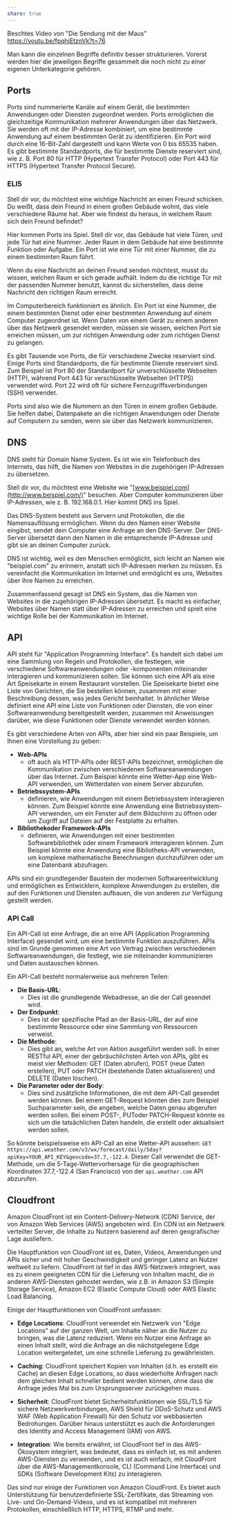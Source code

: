 ```yaml
---
share: true
---
```



Beschtes Video von "Die Sendung mit der Maus"
<https://youtu.be/fpqhjEtznVk?t=76>


Man kann die einzelnen Begriffe definitiv besser strukturieren. Vorerst werden hier die jeweiligen Begriffe gesammelt die noch nicht zu einer eigenen Unterkategorie gehören.

## Ports

Ports sind nummerierte Kanäle auf einem Gerät, die bestimmten Anwendungen oder Diensten zugeordnet werden. Ports ermöglichen die gleichzeitige Kommunikation mehrerer Anwendungen über das Netzwerk. Sie werden oft mit der IP-Adresse kombiniert, um eine bestimmte Anwendung auf einem bestimmten Gerät zu identifizieren. Ein Port wird durch eine 16-Bit-Zahl dargestellt und kann Werte von 0 bis 65535 haben. Es gibt bestimmte Standardports, die für bestimmte Dienste reserviert sind, wie z. B. Port 80 für HTTP (Hypertext Transfer Protocol) oder Port 443 für HTTPS (Hypertext Transfer Protocol Secure).

### ELI5

Stell dir vor, du möchtest eine wichtige Nachricht an einen Freund schicken. Du weißt, dass dein Freund in einem großen Gebäude wohnt, das viele verschiedene Räume hat. Aber wie findest du heraus, in welchem Raum sich dein Freund befindet?

Hier kommen Ports ins Spiel. Stell dir vor, das Gebäude hat viele Türen, und jede Tür hat eine Nummer. Jeder Raum in dem Gebäude hat eine bestimmte Funktion oder Aufgabe. Ein Port ist wie eine Tür mit einer Nummer, die zu einem bestimmten Raum führt.

Wenn du eine Nachricht an deinen Freund senden möchtest, musst du wissen, welchen Raum er sich gerade aufhält. Indem du die richtige Tür mit der passenden Nummer benutzt, kannst du sicherstellen, dass deine Nachricht den richtigen Raum erreicht.

Im Computerbereich funktioniert es ähnlich. Ein Port ist eine Nummer, die einem bestimmten Dienst oder einer bestimmten Anwendung auf einem Computer zugeordnet ist. Wenn Daten von einem Gerät zu einem anderen über das Netzwerk gesendet werden, müssen sie wissen, welchen Port sie erreichen müssen, um zur richtigen Anwendung oder zum richtigen Dienst zu gelangen.

Es gibt Tausende von Ports, die für verschiedene Zwecke reserviert sind. Einige Ports sind Standardports, die für bestimmte Dienste reserviert sind. Zum Beispiel ist Port 80 der Standardport für unverschlüsselte Webseiten (HTTP), während Port 443 für verschlüsselte Webseiten (HTTPS) verwendet wird. Port 22 wird oft für sichere Fernzugriffsverbindungen (SSH) verwendet.

Ports sind also wie die Nummern an den Türen in einem großen Gebäude. Sie helfen dabei, Datenpakete an die richtigen Anwendungen oder Dienste auf Computern zu senden, wenn sie über das Netzwerk kommunizieren.

## DNS

DNS steht für Domain Name System. Es ist wie ein Telefonbuch des Internets, das hilft, die Namen von Websites in die zugehörigen IP-Adressen zu übersetzen.

Stell dir vor, du möchtest eine Website wie "[www.beispiel.com](http://www.beispiel.com/)" besuchen. Aber Computer kommunizieren über IP-Adressen, wie z. B. 192.168.0.1. Hier kommt DNS ins Spiel.

Das DNS-System besteht aus Servern und Protokollen, die die Namensauflösung ermöglichen. Wenn du den Namen einer Website eingibst, sendet dein Computer eine Anfrage an den DNS-Server. Der DNS-Server übersetzt dann den Namen in die entsprechende IP-Adresse und gibt sie an deinen Computer zurück.

DNS ist wichtig, weil es den Menschen ermöglicht, sich leicht an Namen wie "beispiel.com" zu erinnern, anstatt sich IP-Adressen merken zu müssen. Es vereinfacht die Kommunikation im Internet und ermöglicht es uns, Websites über ihre Namen zu erreichen.

Zusammenfassend gesagt ist DNS ein System, das die Namen von Websites in die zugehörigen IP-Adressen übersetzt. Es macht es einfacher, Websites über Namen statt über IP-Adressen zu erreichen und spielt eine wichtige Rolle bei der Kommunikation im Internet.

## API

API steht für "Application Programming Interface". Es handelt sich dabei um eine Sammlung von Regeln und Protokollen, die festlegen, wie verschiedene Softwareanwendungen oder -komponenten miteinander interagieren und kommunizieren sollen. Sie können sich eine API als eine Art Speisekarte in einem Restaurant vorstellen. Die Speisekarte bietet eine Liste von Gerichten, die Sie bestellen können, zusammen mit einer Beschreibung dessen, was jedes Gericht beinhaltet. In ähnlicher Weise definiert eine API eine Liste von Funktionen oder Diensten, die von einer Softwareanwendung bereitgestellt werden, zusammen mit Anweisungen darüber, wie diese Funktionen oder Dienste verwendet werden können.

Es gibt verschiedene Arten von APIs, aber hier sind ein paar Beispiele, um Ihnen eine Vorstellung zu geben:

- **Web-APIs**
	- oft auch als HTTP-APIs oder REST-APIs bezeichnet, ermöglichen die Kommunikation zwischen verschiedenen Softwareanwendungen über das Internet. Zum Beispiel könnte eine Wetter-App eine Web-API verwenden, um Wetterdaten von einem Server abzurufen.
- **Betriebssystem-APIs**
	- definieren, wie Anwendungen mit einem Betriebssystem interagieren können. Zum Beispiel könnte eine Anwendung eine Betriebssystem-API verwenden, um ein Fenster auf dem Bildschirm zu öffnen oder um Zugriff auf Dateien auf der Festplatte zu erhalten.
- **Bibliothekoder Framework-APIs**
	- definieren, wie Anwendungen mit einer bestimmten Softwarebibliothek oder einem Framework interagieren können. Zum Beispiel könnte eine Anwendung eine Bibliotheks-API verwenden, um komplexe mathematische Berechnungen durchzuführen oder um eine Datenbank abzufragen.

APIs sind ein grundlegender Baustein der modernen Softwareentwicklung und ermöglichen es Entwicklern, komplexe Anwendungen zu erstellen, die auf den Funktionen und Diensten aufbauen, die von anderen zur Verfügung gestellt werden.

### API Call

Ein API-Call ist eine Anfrage, die an eine API (Application Programming Interface) gesendet wird, um eine bestimmte Funktion auszuführen. APIs sind im Grunde genommen eine Art von Vertrag zwischen verschiedenen Softwareanwendungen, die festlegt, wie sie miteinander kommunizieren und Daten austauschen können.

Ein API-Call besteht normalerweise aus mehreren Teilen:

- **Die Basis-URL**:
	- Dies ist die grundlegende Webadresse, an die der Call gesendet wird.
- **Der Endpunkt**:
	- Dies ist der spezifische Pfad an der Basis-URL, der auf eine bestimmte Ressource oder eine Sammlung von Ressourcen verweist.
- **Die Methode**:
	- Dies gibt an, welche Art von Aktion ausgeführt werden soll. In einer RESTful API, einer der gebräuchlichsten Arten von APIs, gibt es meist vier Methoden: GET (Daten abrufen), POST (neue Daten erstellen), PUT oder PATCH (bestehende Daten aktualisieren) und DELETE (Daten löschen).
- **Die Parameter oder der Body**:
	- Dies sind zusätzliche Informationen, die mit dem API-Call gesendet werden können. Bei einem GET-Request könnten dies zum Beispiel Suchparameter sein, die angeben, welche Daten genau abgerufen werden sollen. Bei einem POST-, PUToder PATCH-Request könnte es sich um die tatsächlichen Daten handeln, die erstellt oder aktualisiert werden sollen.

So könnte beispielsweise ein API-Call an eine Wetter-API aussehen: `GET https://api.weather.com/v3/wx/forecast/daily/5day?apiKey=YOUR_API_KEY&geocode=37.7,-122.4`. Dieser Call verwendet die GET-Methode, um die 5-Tage-Wettervorhersage für die geographischen Koordinaten 37.7,-122.4 (San Francisco) von der `api.weather.com` API abzurufen.

## Cloudfront

Amazon CloudFront ist ein Content-Delivery-Network (CDN) Service, der von Amazon Web Services (AWS) angeboten wird. Ein CDN ist ein Netzwerk verteilter Server, die Inhalte zu Nutzern basierend auf deren geografischer Lage ausliefern.

Die Hauptfunktion von CloudFront ist es, Daten, Videos, Anwendungen und APIs sicher und mit hoher Geschwindigkeit und geringer Latenz an Nutzer weltweit zu liefern. CloudFront ist tief in das AWS-Netzwerk integriert, was es zu einem geeigneten CDN für die Lieferung von Inhalten macht, die in anderen AWS-Diensten gehostet werden, wie z.B. in Amazon S3 (Simple Storage Service), Amazon EC2 (Elastic Compute Cloud) oder AWS Elastic Load Balancing.

Einige der Hauptfunktionen von CloudFront umfassen:

- **Edge Locations**: CloudFront verwendet ein Netzwerk von "Edge Locations" auf der ganzen Welt, um Inhalte näher an die Nutzer zu bringen, was die Latenz reduziert. Wenn ein Nutzer eine Anfrage an einen Inhalt stellt, wird die Anfrage an die nächstgelegene Edge Location weitergeleitet, um eine schnelle Lieferung zu gewährleisten.

- **Caching**: CloudFront speichert Kopien von Inhalten (d.h. es erstellt ein Cache) an diesen Edge Locations, so dass wiederholte Anfragen nach dem gleichen Inhalt schneller bedient werden können, ohne dass die Anfrage jedes Mal bis zum Ursprungsserver zurückgehen muss.

- **Sicherheit**: CloudFront bietet Sicherheitsfunktionen wie SSL/TLS für sichere Netzwerkverbindungen, AWS Shield für DDoS-Schutz und AWS WAF (Web Application Firewall) für den Schutz vor webbasierten Bedrohungen. Darüber hinaus unterstützt es auch die Anforderungen des Identity and Access Management (IAM) von AWS.

- **Integration**: Wie bereits erwähnt, ist CloudFront tief in das AWS-Ökosystem integriert, was bedeutet, dass es einfach ist, es mit anderen AWS-Diensten zu verwenden, und es ist auch einfach, mit CloudFront über die AWS-Managementkonsole, CLI (Command Line Interface) und SDKs (Software Development Kits) zu interagieren.

Das sind nur einige der Funktionen von Amazon CloudFront. Es bietet auch Unterstützung für benutzerdefinierte SSL-Zertifikate, das Streaming von Live- und On-Demand-Videos, und es ist kompatibel mit mehreren Protokollen, einschließlich HTTP, HTTPS, RTMP und mehr.